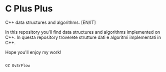 # C Plus Plus
C++ data structures and algorithms. [EN/IT]

In this repository you'll find data structures and algorithms implemented on C++. 
In questa repository troverete strutture dati e algoritmi implementati in C++.

Hope you'll enjoy my work!
                                                                     
                                                                                                  ©Z Ov3rFlow

